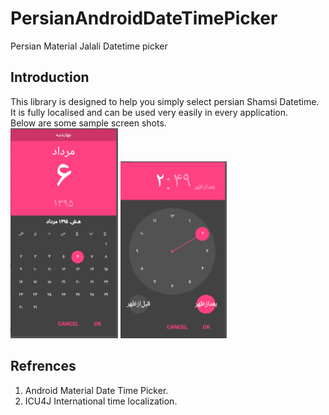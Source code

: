 # PersianAndroidDateTimePicker
Persian Material Jalali Datetime picker
## Introduction
This library is designed to help you simply select persian Shamsi Datetime. It is
fully localised and can be used very easily in every application.  
Below are some sample screen shots.  
![GitHub Logo](/screenshots/screen_shot1.png)
![GitHub Logo](/screenshots/screen_shot2.png)
## Refrences
1. Android Material Date Time Picker.
2. ICU4J International time localization.
